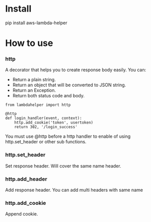 # Install
pip install aws-lambda-helper

# How to use

### http
A decorator that helps you to create response body easily. You can:
* Return a plain string.
* Return an object that will be converted to JSON string.
* Return an Exception.
* Return both status code and body.


```
from lambdahelper import http

@http
def login_handler(event, context):
    http.add_cookie('token', usertoken)
    return 302, '/login_success'
```
You must use @http before a http handler to enable of using http.set_header or other sub functions.

### http.set_header
Set response header. Will cover the same name header.
### http.add_header
Add response header. You can add multi headers with same name
### http.add_cookie
Append cookie.
